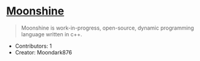 # [Moonshine](intro.md)

> Moonshine is work-in-progress, open-source, dynamic programming language written in c++.

- Contributors: 1
- Creator: Moondark876
